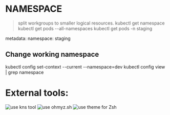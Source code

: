 # NAMESPACE
> split workgroups to smaller logical resources.
kubectl get namespace
kubectl get pods --all-namespaces
kubectl get pods -n staging

metadata:
  namespace: staging

## Change working namespace
kubectl config set-context --current --namespace=dev
kubectl config view | grep namespace

# External tools:
![use kns tool](https://github.com/ahmetb/kubectx)
![use ohmyz.sh](https://github.com/ohmyzsh/ohmyzsh/tree/master/plugins/kube-ps1)
![use theme for Zsh](https://github.com/romkatv/powerlevel10k)

